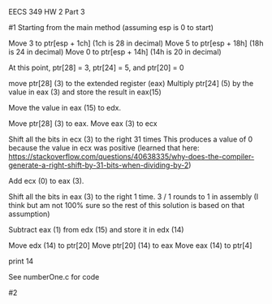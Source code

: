 EECS 349
HW 2 Part 3

#1
Starting from the main method (assuming esp is 0 to start)

Move 3 to ptr[esp + 1ch] (1ch is 28 in decimal)
Move 5 to ptr[esp + 18h] (18h is 24 in decimal)
Move 0 to ptr[esp + 14h] (14h is 20 in decimal)

At this point, ptr[28] = 3, ptr[24] = 5, and ptr[20] = 0

move ptr[28] (3) to the extended register (eax)
Multiply ptr[24] (5) by the value in eax (3) and store the result in eax(15)

Move the value in eax (15) to edx.

Move ptr[28] (3) to eax.
Move eax (3) to ecx

Shift all the bits in ecx (3) to the right 31 times
This produces a value of 0 because the value in ecx was positive
(learned that here: https://stackoverflow.com/questions/40638335/why-does-the-compiler-generate-a-right-shift-by-31-bits-when-dividing-by-2)

Add ecx (0) to eax (3).

Shift all the bits in eax (3) to the right 1 time. 3 / 1 rounds to 1 in assembly (I think but am not 100% sure so the rest of this solution is based on that assumption)

Subtract eax (1) from edx (15) and store it in edx (14)

Move edx (14) to ptr[20]
Move ptr[20] (14) to eax
Move eax (14) to ptr[4]

print 14

See numberOne.c for code


#2
